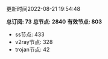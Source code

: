 更新时间2022-08-21 19:54:48

**总订阅: 73**
**总节点: 2840**
**有效节点: 803**
- ss节点: 433
- v2ray节点: 328
- trojan节点: 42
